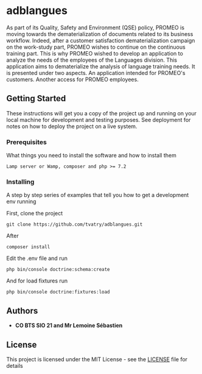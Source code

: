 # adblangues

As part of its Quality, Safety and Environment (QSE) policy, PROMEO is moving towards the dematerialization of documents related to its business workflow. Indeed, after a customer satisfaction dematerialization campaign on the work-study part, PROMEO wishes to continue on the continuous training part. This is why PROMEO wished to develop an application to analyze the needs of the employees of the Languages division. This application aims to dematerialize the analysis of language training needs. It is presented under two aspects. An application intended for PROMEO's customers. Another access for PROMEO employees.

## Getting Started

These instructions will get you a copy of the project up and running on your local machine for development and testing purposes. See deployment for notes on how to deploy the project on a live system.

### Prerequisites

What things you need to install the software and how to install them

```
Lamp server or Wamp, composer and php >= 7.2
```

### Installing

A step by step series of examples that tell you how to get a development env running

First, clone the project

```
git clone https://github.com/tvatry/adblangues.git
```

After

```
composer install
```

Edit the .env file and run

```
php bin/console doctrine:schema:create
```

And for load fixtures run 

```
php bin/console doctrine:fixtures:load
```

## Authors

* **CO BTS SIO 21 and Mr Lemoine Sébastien** 


## License

This project is licensed under the MIT License - see the [LICENSE](LICENSE) file for details
